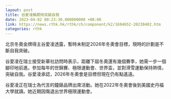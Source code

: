 ```yaml
---
layout: post
title: 谷愛凌稱期待突破自我
date: 2023-04-02 00:23:30.000000000 +08:00
link: https://news.rthk.hk/rthk/ch/component/k2/1694652-20230402.htm
categories: rthk
---
```


北京冬奧金牌得主谷愛凌透露，暫時未制定2026年冬奧會目標，現時的計劃是不斷自我突破。

谷愛凌在瑞士接受新華社訪問時表示，距離下屆冬奧還有幾個賽季，她需一步一個腳印地前進。參加每年的世錦賽、極限運動會、世界盃，並對滑雪運動保持熱情，突破自我。谷愛凌承認，2026年冬奧會是目標但現在仍有點遙遠。

谷愛凌正在瑞士為代言的鐘錶品牌出席活動。她在2022年冬奧會後到美國史丹福大學就讀。她近期因傷退出世界極限運動會。
